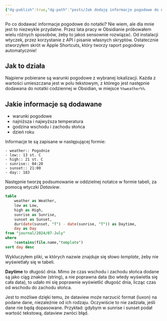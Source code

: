```yaml
---
{"dg-publish":true,"dg-path":"posts/Jak dodaję informacje pogodowe do notatki w Obsidian.md","permalink":"/posts/jak-dodaje-informacje-pogodowe-do-notatki-w-obsidian/","tags":["WeblogPoMo2024","Obsidian"],"updated":"2024-05-06"}
---
```



Po co dodawać informacje pogodowe do notatki? Nie wiem, ale dla mnie jest to niezwykle przydatne. Przez lata pracy w Obsidianie próbowałem wielu różnych sposobów, żeby to jakoś sensownie rozwiązać. Od instalacji wtyczek, przez korzystanie z API i pisanie własnych skryptów. Ostatecznie stworzyłem skrót w Apple Shortcuts, który tworzy raport pogodowy automatycznie!

## Jak to działa

Najpierw pobierane są warunki pogodowe z wybranej lokalizacji. Każda z wartości umieszczana jest w polu tekstowym, z którego jest następnie dodawana do notatki codziennej w Obsidian, w miejsce `%%weather%%`.

## Jakie informacje są dodawane

- warunki pogodowe
- najniższa i najwyższa temperatura
- godzina wschodu i zachodu słońca
- dzień roku

Informacje te są zapisane w następującej formie:

```
- weather:: Pogodnie
- low:: 13 st. C
- high:: 21 st. C
- sunrise:: 04:20
- sunset:: 21:00
- day:: 183
```

Następnie tworzę podsumowanie w oddzielnej notatce w formie tabeli, za pomocą wtyczki *Dataview*.

```sql
table
	weather as Weather,
	low as Low,
	high as High,
	sunrise as Sunrise,
	sunset as Sunset,
	dur(date(sunset, "T") - date(sunrise, "T")) as Daytime,
	day as Day
from "journal/2024/07-July"
where
	!contains(file.name,"template")
sort day desc
```

Wykluczyłem pliki, w których nazwie znajduje się słowo *template*, żeby nie wyświetlały się w tabeli.

**Daytime** to długość dnia. Mimo że czas wschodu i zachodu słońca dodane są jako ciąg znaków (string), a nie poprawna data (bo wtedy wyświetla się cała data), to udało mi się poprawnie wyświetlić długość dnia, licząc czas od wschodu do zachodu słońca.

Jest to możliwe dzięki temu, że dataview może narzucić format (luxon) na podane dane, niezależnie od ich rodzaju. Oczywiście to nie zadziała, jeśli dane nie będą dopasowane. Przykład: gdybym w sunrise i sunset podał wartość tekstową, dataview zwróci błąd.
